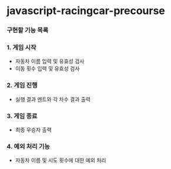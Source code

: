 # javascript-racingcar-precourse

### 구현할 기능 목록

### 1. 게임 시작

- 자동차 이름 입력 및 유효성 검사
- 이동 횟수 입력 및 유효성 검사

### 2. 게임 진행

- 실행 결과 멘트와 각 차수 결과 출력

### 3. 게임 종료

- 최종 우승자 출력

### 4. 예외 처리 기능

- 자동차 이름 및 시도 횟수에 대한 예외 처리
